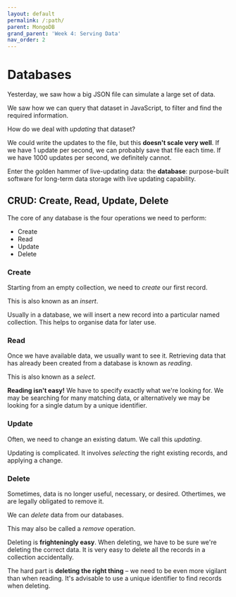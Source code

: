```yaml
---
layout: default
permalink: /:path/
parent: MongoDB
grand_parent: 'Week 4: Serving Data'
nav_order: 2
---
```


# Databases

Yesterday, we saw how a big JSON file can simulate a large set of data.

We saw how we can query that dataset in JavaScript, to filter and find the required information.

How do we deal with _updating_ that dataset?

We could write the updates to the file, but this **doesn't scale very well**.
If we have 1 update per second, we can probably save that file each time.
If we have 1000 updates per second, we definitely cannot.

Enter the golden hammer of live-updating data: the **database**:
purpose-built software for long-term data storage with live updating capability.

## CRUD: Create, Read, Update, Delete

The core of any database is the four operations we need to perform:

- Create
- Read
- Update
- Delete

### Create

Starting from an empty collection, we need to _create_ our first record.

This is also known as an _insert_.

Usually in a database, we will insert a new record into a particular named collection.
This helps to organise data for later use.

### Read

Once we have available data, we usually want to see it.
Retrieving data that has already been created from a database is known as _reading_.

This is also known as a _select_.

**Reading isn't easy!**
We have to specify exactly what we're looking for.
We may be searching for many matching data,
or alternatively we may be looking for a single datum by a unique identifier.

### Update

Often, we need to change an existing datum.
We call this _updating_.

Updating is complicated.
It involves _selecting_ the right existing records,
and applying a change.

### Delete

Sometimes, data is no longer useful, necessary, or desired.
Othertimes, we are legally obligated to remove it.

We can _delete_ data from our databases.

This may also be called a _remove_ operation.

Deleting is **frighteningly easy**.
When deleting, we have to be sure we're deleting the correct data.
It is very easy to delete all the records in a collection accidentally.

The hard part is **deleting the right thing** – we need to be even more vigilant than when reading.
It's advisable to use a unique identifier to find records when deleting.
